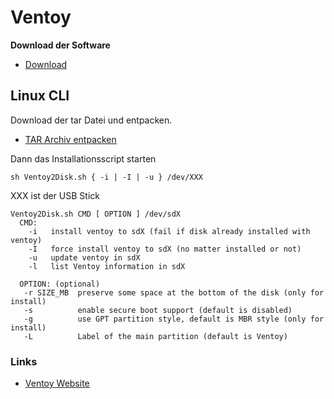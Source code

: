 # Ventoy

**Download der Software**
+ [Download](https://www.ventoy.net/en/download.html)

## Linux CLI
Download der tar Datei und entpacken.

+ [TAR Archiv entpacken](https://github.com/guggenbergerME/linux_codes/tree/main/Linux%20Grundbefehle/Packen%20und%20Entpacken/tar)

Dann das Installationsscript starten
```
sh Ventoy2Disk.sh { -i | -I | -u } /dev/XXX
```
XXX ist der USB Stick

```
Ventoy2Disk.sh CMD [ OPTION ] /dev/sdX
  CMD:
    -i   install ventoy to sdX (fail if disk already installed with ventoy)
    -I   force install ventoy to sdX (no matter installed or not)
    -u   update ventoy in sdX
    -l   list Ventoy information in sdX
    
  OPTION: (optional)
   -r SIZE_MB  preserve some space at the bottom of the disk (only for install)
   -s          enable secure boot support (default is disabled)
   -g          use GPT partition style, default is MBR style (only for install)
   -L          Label of the main partition (default is Ventoy)
```

### Links
+ [Ventoy Website](https://www.ventoy.net)
